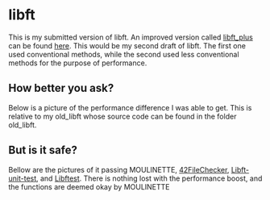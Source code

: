 # libft
This is my submitted version of libft.
An improved version called [libft_plus](https://github.com/MrColour/libft_plus) can be found [here](https://github.com/MrColour/libft_plus).
This would be my second draft of libft. The first one used conventional methods,
while the second used less conventional methods for the purpose of performance.

## How better you ask?
Below is a picture of the performance difference I was able to get. This is relative to my old_libft whose source code
can be found in the folder old_libft.

## But is it safe?
Bellow are the pictures of it passing MOULINETTE, [42FileChecker](https://github.com/jgigault/42FileChecker), [Libft-unit-test](https://github.com/alelievr/libft-unit-test), and [Libftest](https://github.com/jtoty/Libftest).
There is nothing lost with the performance boost, and the functions are deemed okay by MOULINETTE
